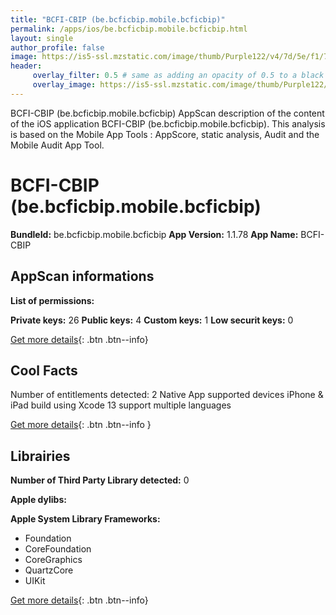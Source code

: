```yaml
---
title: "BCFI-CBIP (be.bcficbip.mobile.bcficbip)"
permalink: /apps/ios/be.bcficbip.mobile.bcficbip.html
layout: single
author_profile: false
image: https://is5-ssl.mzstatic.com/image/thumb/Purple122/v4/7d/5e/f1/7d5ef11c-4281-f8cb-46cd-0afbd618ad9f/AppIcon-0-0-1x_U007emarketing-0-0-0-7-0-0-sRGB-0-0-0-GLES2_U002c0-512MB-85-220-0-0.png/512x512bb.jpg
header: 
     overlay_filter: 0.5 # same as adding an opacity of 0.5 to a black background
     overlay_image: https://is5-ssl.mzstatic.com/image/thumb/Purple122/v4/7d/5e/f1/7d5ef11c-4281-f8cb-46cd-0afbd618ad9f/AppIcon-0-0-1x_U007emarketing-0-0-0-7-0-0-sRGB-0-0-0-GLES2_U002c0-512MB-85-220-0-0.png/512x512bb.jpg
---
```

BCFI-CBIP (be.bcficbip.mobile.bcficbip) AppScan description of the content of the iOS application BCFI-CBIP (be.bcficbip.mobile.bcficbip). This analysis is based on the Mobile App Tools : AppScore, static analysis, Audit and the Mobile Audit App Tool.

# BCFI-CBIP (be.bcficbip.mobile.bcficbip)

**BundleId:** be.bcficbip.mobile.bcficbip
**App Version:** 1.1.78
**App Name:** BCFI-CBIP


## AppScan informations 

**List of permissions:** 
  
  
**Private keys:** 26
**Public keys:** 4
**Custom keys:** 1
**Low securit keys:** 0
  
[Get more details](/pricing.html){: .btn .btn--info}

## Cool Facts

Number of entitlements detected: 2
Native App
supported devices iPhone & iPad
build using Xcode 13
support multiple languages
  
[Get more details](/pricing.html){: .btn .btn--info }

## Librairies 
**Number of Third Party Library detected:** 0


**Apple dylibs:**


**Apple System Library Frameworks:**
- Foundation
- CoreFoundation
- CoreGraphics
- QuartzCore
- UIKit


  
[Get more details](/pricing.html){: .btn .btn--info}

